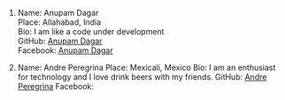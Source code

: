 1. Name: Anupam Dagar  
   Place: Allahabad, India  
   Bio: I am like a code under development  
   GitHub: [Anupam Dagar](https://github.com/Anupam-dagar)    
   Facebook: [Anupam Dagar](https://www.facebook.com/invincible.anupam)    
   
2. Name:  Andre Peregrina
   Place: Mexicali, Mexico
   Bio:  I am an enthusiast for technology and I love drink beers with my friends.
   GitHub: [Andre Peregrina](https://github.com/andreperegrina)
   Facebook:
